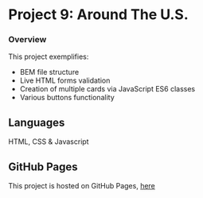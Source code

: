 # Project 9: Around The U.S.

### Overview

This project exemplifies:

* BEM file structure
* Live HTML forms validation
* Creation of multiple cards via JavaScript ES6 classes
* Various buttons functionality

## Languages

HTML, CSS & Javascript

## GitHub Pages

This project is hosted on GitHub Pages,
[here](https://saappir.github.io/web_project_4/)

